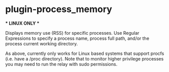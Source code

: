plugin-process_memory
=====================

**\* LINUX ONLY \***

Displays memory use (RSS) for specific processes.
Use Regular Expressions to specify a process name, process full path, and/or the process current working directory.

As above, currently only works for Linux based systems that support procfs (i.e. have a /proc directory).
Note that to monitor higher privilege processes you may need to run the relay with sudo permissions.
